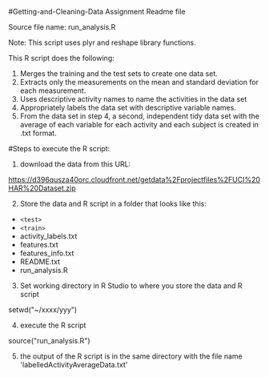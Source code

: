 #Getting-and-Cleaning-Data Assignment Readme file

Source file name: run_analysis.R

Note: This script uses plyr and reshape library functions.

This R script does the following:

1. Merges the training and the test sets to create one data set.
2. Extracts only the measurements on the mean and standard deviation for each measurement.
3. Uses descriptive activity names to name the activities in the data set
4. Appropriately labels the data set with descriptive variable names.
5. From the data set in step 4, a second, independent tidy data set with the average of each variable for each activity and each subject is created in .txt format.

#Steps to execute the R script:

1. download the data from this URL:

https://d396qusza40orc.cloudfront.net/getdata%2Fprojectfiles%2FUCI%20HAR%20Dataset.zip 

2. Store the data and R script in a folder that looks like this:

* `<test>`
* `<train>`
* activity_labels.txt
* features.txt
* features_info.txt
* README.txt
* run_analysis.R

3. Set working directory in R Studio to where you store the data and R script
 
setwd("~/xxxx/yyy")
 
4. execute the R script
 
source("run_analysis.R")
 
5. the output of the R script is in the same directory with the file name 'labelledActivityAverageData.txt'
